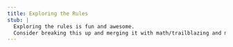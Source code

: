 ```yaml
---
title: Exploring the Rules
stub: |
  Exploring the rules is fun and awesome.
  Consider breaking this up and merging it with math/trailblazing and math/resources.
---
```

